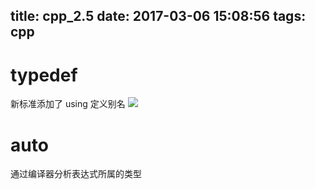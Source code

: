 title: cpp_2.5
date: 2017-03-06 15:08:56
tags: cpp
---

# typedef 

新标准添加了 using 定义别名
![](/uploads/14887842587187.jpg)

# auto
通过编译器分析表达式所属的类型

